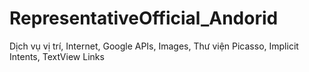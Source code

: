 # RepresentativeOfficial_Andorid
Dịch vụ vị trí, Internet, Google APIs, Images, Thư viện Picasso, Implicit Intents, TextView Links
